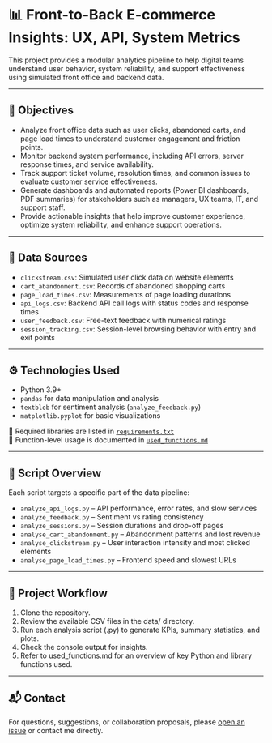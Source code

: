 # 📊 Front-to-Back E-commerce Insights: UX, API, System Metrics


This project provides a modular analytics pipeline to help digital teams understand user behavior, system reliability, and support effectiveness using simulated front office and backend data.

---

## 🎯 Objectives

- Analyze front office data such as user clicks, abandoned carts, and page load times to understand customer engagement and friction points.  
- Monitor backend system performance, including API errors, server response times, and service availability.  
- Track support ticket volume, resolution times, and common issues to evaluate customer service effectiveness.  
- Generate dashboards and automated reports (Power BI dashboards, PDF summaries) for stakeholders such as managers, UX teams, IT, and support staff.  
- Provide actionable insights that help improve customer experience, optimize system reliability, and enhance support operations.

---

## 🧾 Data Sources

- `clickstream.csv`: Simulated user click data on website elements  
- `cart_abandonment.csv`: Records of abandoned shopping carts  
- `page_load_times.csv`: Measurements of page loading durations  
- `api_logs.csv`: Backend API call logs with status codes and response times  
- `user_feedback.csv`: Free-text feedback with numerical ratings  
- `session_tracking.csv`: Session-level browsing behavior with entry and exit points  

---

## ⚙️ Technologies Used

- Python 3.9+
- `pandas` for data manipulation and analysis  
- `textblob` for sentiment analysis (`analyze_feedback.py`)  
- `matplotlib.pyplot` for basic visualizations

📁 Required libraries are listed in [`requirements.txt`](./requirements.txt)  
📖 Function-level usage is documented in [`used_functions.md`](./used_functions.md)

---

## 📁 Script Overview

Each script targets a specific part of the data pipeline:

- `analyze_api_logs.py` – API performance, error rates, and slow services  
- `analyze_feedback.py` – Sentiment vs rating consistency  
- `analyze_sessions.py` – Session durations and drop-off pages  
- `analyse_cart_abandonment.py` – Abandonment patterns and lost revenue  
- `analyse_clickstream.py` – User interaction intensity and most clicked elements  
- `analyse_page_load_times.py` – Frontend speed and slowest URLs

---

## 🧪 Project Workflow

1. Clone the repository.
2. Review the available CSV files in the data/ directory.
3. Run each analysis script (.py) to generate KPIs, summary statistics, and plots.
4. Check the console output for insights.
5. Refer to used_functions.md for an overview of key Python and library functions used.

---

## 📬 Contact

For questions, suggestions, or collaboration proposals, please [open an issue](https://github.com/your-repo/issues) or contact me directly.
